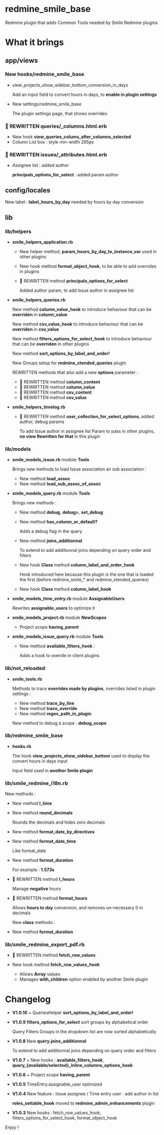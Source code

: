 redmine_smile_base
==================

Redmine plugin that adds Common Tools needed by Smile Redmine plugins

# What it brings

## app/views

### New hooks/redmine_smile_base

* view_projects_show_sidebar_bottom_conversion_in_days

  Add an input field to convert hours in days, to **enable in plugin settings**

* New settings/redmine_smile_base

  The plugin settings page, that shows overrides

### 🔑 **REWRITTEN** queries/_columns.html.erb

* New hook **view_queries_colums_after_columns_selected**
* Column List box : style min-width 295px

### 🔑 **REWRITTEN** issues/_attributes.html.erb

* Assignee list : added author

  **principals_options_for_select** : added param author

## config/locales

  New label : **label_hours_by_day** needed by hours by day conversion

## lib

### lib/helpers

* **smile_helpers_application.rb**

  * New helper method, **param_hours_by_day_to_instance_var** used in other plugins
  * New hook method **format_object_hook**, to be able to add overrides in plugins
  * 🔑 REWRITTEN method **principals_options_for_select**

    Added author param, to add Issue author in assignee list

* **smile_helpers_queries.rb**

  New method **column_value_hook** to introduce behaviour that can be **overriden** in **column_value**

  New method **csv_value_hook** to introduce behaviour that can be **overriden** in **csv_value**

  New method **filters_options_for_select_hook** to introduce behaviour that can be **overriden** in other plugins

  New method **sort_options_by_label_and_order!**

  New Groups setup for **redmine_xtended_queries** plugin

  REWRITTEN methods that also add a new **options** parameter :

  * 🔑 REWRITTEN method **column_content**
  * 🔑 REWRITTEN method **column_value**
  * 🔑 REWRITTEN method **csv_content**
  * 🔑 REWRITTEN method **csv_value**

* **smile_helpers_timelog.rb**

  * 🔑 REWRITTEN method **user_collection_for_select_options**, added author, debug params

    To add Issue author in assignee list
    Param to pass in other plugins, **no view Rewritten for that** in this plugin

### lib/models

* **smile_models_issue.rb** module **Tools**

  Brings new methods to load Issue association an sub association :

  * New method **load_assoc**
  * New method **load_sub_assoc_of_assoc**

* **smile_models_query.rb** module **Tools**

  Brings new methods :

  * New method **debug**, **debug=**, **set_debug**
  * New method **has_column_or_default?**

    Adds a debug flag in the query

  * New method **joins_additionnal**

    To extend to add additionnal joins depending on query order and filters

  * New hook **Class** method **column_label_and_order_hook**

    Hook introduced here because this plugin is the one that is
    loaded the first (before redmine_smile_* and redmine_xtended_queries)

  * New hook **Class** method **column_label_hook**

* **smile_models_time_entry.rb** module **AssignableUsers**

  Rewrites **assignable_users** to optimize it

* **smile_models_project.rb** module **NewScopes**

  + Project scope **having_parent**

* **smile_models_issue_query.rb** module **Tools**

  * New method **available_filters_hook** :

    Adds a hook to overide in client plugins

### lib/not_reloaded

* **smile_tools.rb**

  Methods to trace **overrides made by plugins**, overrides listed in plugin settings :

  * New method **trace_by_line**
  * New method **trace_override**
  * New method **regex_path_in_plugin**

  New method to debug a scope : **debug_scope**

### lib/redmine_smile_base

* **hooks.rb**

  The hook **view_projects_show_sidebar_bottom** used to display the convert hours in days input

  Input field used in **another Smile plugin**

### lib/smile_redmine_i18n.rb

  New methods :

* New method **l_time**
* New method **round_decimals**

  Rounds the decimals and hides zero decimals

* New method **format_date_by_directives**
* New method **format_date_time**

  Like format_date

* New method **format_duration**

  For example : **1.573s**

* 🔑 REWRITTEN method **l_hours**

  Manage **negative** hours

* 🔑 REWRITTEN method **format_hours**

  Allows **hours to day** conversion, and removes un-necessary 0 in decimals

  New **class** methods :

* New method **format_duration**

### lib/smile_redmine_export_pdf.rb

* 🔑 REWRITTEN method **fetch_row_values**

* New hook method **fetch_row_values_hook**

  * Allows **Array** values
  * Manages **with_children** option enabled by another Smile plugin

# Changelog

* **V1.0.10** + QueriesHelper **sort_options_by_label_and_order!**
* **V1.0.9**  **filters_options_for_select** sort groups by alphabetical order

  Query Filters Groups in the dropdown list are now sorted alphabetically

* **V1.0.8**  New **query.joins_additionnal**

  To extend to add additionnal joins depending on query order and filters

* **V1.0.7**  + New hooks : **available_filters_hook**, **query_{available/selected}_inline_columns_options_hook**
* **V1.0.6**  + Project scope **having_parent**
* **V1.0.5**  TimeEntry.assignable_user optimized
* **V1.0.4**  New feature : Issue assignee / Time entry user : add author in list

  **roles_settable_hook** moved to **redmine_admin_enhancements** plugin

* **V1.0.3**  New hooks : fetch_row_values_hook, filters_options_for_select_hook, format_object_hook


Enjoy !
